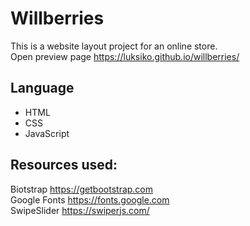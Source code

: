 # Willberries
This is a website layout project for an online store.<br>
Open preview page
https://luksiko.github.io/willberries/

## Language 
- HTML
- CSS
- JavaScript

## Resources used:<br>
Biotstrap https://getbootstrap.com <br>
Google Fonts https://fonts.google.com <br>
SwipeSlider https://swiperjs.com/
